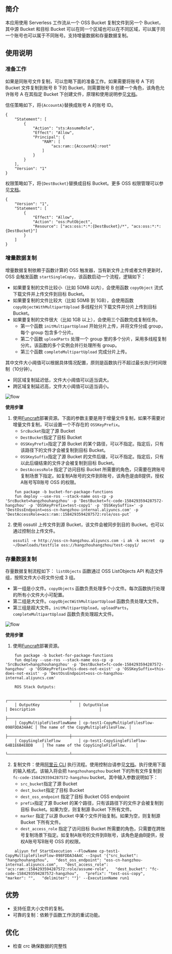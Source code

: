 ## 简介

本应用使用 Serverless 工作流从一个 OSS Bucket 复制文件到另一个 Bucket，其中源 Bucket 和目标 Bucket 可以在同一个区域也可以在不同区域，可以属于同一个账号也可以属于不同账号。支持增量数据和存量数据复制。


## 使用说明

### 准备工作

如果是同账号文件复制，可以忽略下面的准备工作。如果需要将账号 A 下的 Bucket 文件复制到账号 B 下的 Bucket，则需要账号 B 创建一个角色，该角色允许账号 A 在其指定 Bucket 下创建文件，原理和使用说明参见[文档](https://www.alibabacloud.com/help/zh/doc-detail/93745.htm)。

信任策略如下，将`{AccountA}`替换成账号 A 的账号 ID。
```
{
    "Statement": [
        {
            "Action": "sts:AssumeRole",
            "Effect": "Allow",
            "Principal": {
                "RAM": [
                    "acs:ram::{AccountA}:root"
                ]
            }
        }
    ],
    "Version": "1"
}
```

权限策略如下，将`{DestBucket}`替换成目标 Bucket。更多 OSS 权限管理可以参见[文档](https://help.aliyun.com/document_detail/100680.html)。
```
{
    "Version": "1",
    "Statement": [
        {
            "Effect": "Allow",
            "Action": "oss:PutObject",
            "Resource": ["acs:oss:*:*:{DestBucket}/*", "acs:oss:*:*:{DestBucket}"]
        }
    ]
}
```

### 增量数据复制
增量数据复制依赖于函数计算的 OSS 触发器，当有新文件上传或者文件更新时，OSS 会触发函数 `startSingleCopy`，该函数启动一个流程，逻辑如下：
* 如果要复制的文件比较小（比如 50MB 以内），会使用函数 `copyObject` 流式下载文件并上传文件到目标 Bucket。
* 如果要复制的文件比较大（比如 50MB 到 1GB），会使用函数 `copyObjectWithMultipartUpload` 多线程分片下载文件并分片上传到目标 Bucket。
* 如果要复制的文件很大（比如 1GB 以上），会使用三个函数完成复制任务。
    * 第一个函数 `initMultipartUpload` 开始分片上传，并将文件分成 group，每个 group 包含多个分片。
    * 第二个函数 `uploadParts` 处理一个 group 里的多个分片，采用多线程复制分片。该函数的多个实例会并行处理所有 group。
    * 第三个函数 `completeMultipartUpload` 完成分片上传。

其中文件大小阈值可以根据具体情况配置，原则是函数执行不超过最长执行时间限制（10分钟）。
* 同区域复制延迟低，文件大小阈值可以适当调大。
* 跨区域复制延迟高，文件大小阈值可以适当调小。

![flow](images/single-copy.png)

**使用步骤**


1. 使用[Funcraft](https://help.aliyun.com/document_detail/64204.html)部署资源。下面的参数主要是用于增量文件复制，如果不需要对增量文件复制，可以设置一个不存在的 `OSSKeyPrefix`。
    * `SrcBucket`指定了源 Bucket
    * `DestBucket`指定了目标 Bucket
    * `OSSKeyPrefix`指定了源 Bucket 的某个路径，可以不指定。指定后，只有该路径下的文件才会被复制到目标 Bucket。
    * `OSSKeySuffix`指定了源 Bucket 的文件后缀，可以不指定。指定后，只有以此后缀结束的文件才会被复制到目标 Bucket。
    * `DestAccessRole` 指定了访问目标 Bucket 所需要的角色，只需要在跨账号复制场景下指定。如复制A账号的文件到B账号，该角色是由B提供，授权A账号写B账号 OSS 的权限。
```
    fun package -b bucket-for-package-functions
    fun deploy --use-ros --stack-name oss-cp -p 'SrcBucket=hangzhouhangzhou' -p 'DestBucket=fc-code-1584293594287572-hangzhou' -p 'OSSKeyPrefix=test-copy1' -p 'OSSKeySuffix=' -p 'DestOssEndpoint=oss-cn-hangzhou-internal.aliyuncs.com' -p 'DestAccessRole=acs:ram::1584293594287572:role/oss-put`
```
2. 使用 ossutil 上传文件到源 Bucket，该文件会被同步到目的 Bucket。也可以通过控制台上传文件。

    ```ossutil -e http://oss-cn-hangzhou.aliyuncs.com -i ak -k secret  cp ~/Downloads/testfile oss://hangzhouhangzhou/test-copy1/```


### 存量数据复制
存量数据复制流程如下：
`listObjects` 函数通过 OSS ListObjects API 构造文件组，按照文件大小将文件分成 3 组。
* 第一组是小文件。`copyObjects` 函数负责处理多个小文件。每次函数执行处理的所有小文件大小可配置。
* 第二组是大文件。`copyObjectWithMultipartUpload` 函数负责处理大文件。
* 第三组是超大文件。`initMultipartUpload`，`uploadParts`，`completeMultipartUpload` 函数负责处理超大文件。

![flow](images/multiple-copy.png)

**使用步骤**

1. 使用[Funcraft](https://help.aliyun.com/document_detail/64204.html)部署资源。

```
    fun package -b bucket-for-package-functions
    fun deploy --use-ros --stack-name oss-cp -p 'SrcBucket=hangzhouhangzhou' -p 'DestBucket=fc-code-1584293594287572-hangzhou' -p 'OSSKeyPrefix=this-does-not-exist' -p 'OSSKeySuffix=this-does-not-exist' -p 'DestOssEndpoint=oss-cn-hangzhou-internal.aliyuncs.com'

    ROS Stack Outputs:

    ┌───────────────────────────┬─────────────────────────────────────────────┬────────────────────────────────────────┐
    │ OutputKey                 │ OutputValue                                 │ Description                            │
    ├───────────────────────────┼─────────────────────────────────────────────┼────────────────────────────────────────┤
    │ CopyMultipleFilesFlowName │ cp-test1-CopyMultipleFilesFlow-098FDDA34A4C │ The name of the CopyMultipleFilesFlow. │
    ├───────────────────────────┼─────────────────────────────────────────────┼────────────────────────────────────────┤
    │ CopySingleFileFlow        │ cp-test1-CopySingleFileFlow-64B1E6B4EBDB    │ The name of the CopySingleFileFlow.    │
    └───────────────────────────┴─────────────────────────────────────────────┴────────────────────────────────────────┘
```

2. 复制文件：使用[阿里云 CLI](https://help.aliyun.com/document_detail/122611.html) 执行流程。使用控制台请参见[文档](https://help.aliyun.com/document_detail/124156.html)。执行使用下面的输入格式。该输入将会把 `hangzhouhangzhou` bucket 下的所有文件复制到 `fc-code-1584293594287572-hangzhou` bucket。其中输入参数说明如下：
    * `src_bucket`指定了源 Bucket
    * `dest_bucket`指定了目标 Bucket
    * `dest_oss_endpoint` 指定了目标 Bucket OSS endpoint
    * `prefix`指定了源 Bucket 的某个路径，只有该路径下的文件才会被复制到目标 Bucket。如果为空，则复制源 Bucket 下所有文件。
    * `marker` 指定了以源 Bucket 中某个文件开始复制。如果为空，则复制源 Bucket 下所有文件。
    * `dest_access_role` 指定了访问目标 Bucket 所需要的角色，只需要在跨账号复制场景下指定。如复制A账号的文件到B账号，该角色是由B提供，授权A账号写B账号 OSS 的权限。


```
    aliyun fnf StartExecution --FlowName cp-test1-CopyMultipleFilesFlow-098FDDA34A4C --Input '{"src_bucket": "hangzhouhangzhou",   "dest_oss_endpoint": "oss-cn-hangzhou-internal.aliyuncs.com",   "dest_access_role": "acs:ram::1584293594287572:role/assume-role",   "dest_bucket": "fc-code-1584293594287572-hangzhou",   "prefix": "test-oss-copy",   "marker": "",   "delimiter": ""}' --ExecutionName run1
```

## 优势
* 支持任意大小文件的复制。
* 可靠的复制：依赖于函数工作流的重试功能。



## 优化
* 检查 crc 确保数据的完整性